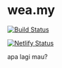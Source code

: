 # wea.my

[![Build Status](https://travis-ci.org/novatech/wea.my.svg?branch=master)](https://travis-ci.org/novatech/wea.my)

[![Netlify Status](https://api.netlify.com/api/v1/badges/acee388c-92c4-4a89-acf6-e8332eab51ab/deploy-status)](https://wea.my)

apa lagi mau?
